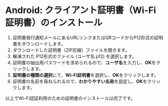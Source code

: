 # Android: クライアント証明書（Wi-Fi証明書）のインストール

1. 証明書発行通知メールにあるURLリンクまたはQRコードからP12形式の証明書をダウンロードします。
2. ダウンロードした証明書（ZIP圧縮）ファイルを開きます。 
3. 解凍された P12形式のファイル (ユーザ名.p12) を選択します。
4. 証明書の抽出用パスワードを求められるので、**ユーザ名**を入力し、**OK**をクリックします。
5. **証明書の種類の選択**にて、**Wi-Fi証明書**を選択し、**OK**をクリックします。
6. 証明書の名前を尋ねられるので、**わかりやすい名称**を設定し、**OK**をクリックします。

以上でWi-Fi認証利用のための証明書のインストールは完了です。 